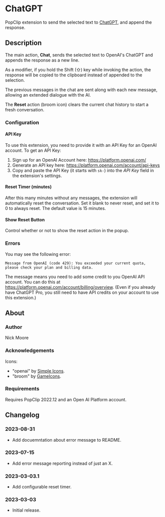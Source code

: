 # ChatGPT

PopClip extension to send the selected text to [ChatGPT](https://openai.com/blog/chatgpt),
and append the response.

## Description

The main action, **Chat**, sends the selected text to OpenAI's ChatGPT and
appends the response as a new line.

As a modifier, if you hold the Shift (⇧) key while invoking the action, the
response will be copied to the clipboard instead of appended to the selection.

The previous messages in the chat are sent along with each new message, allowing
an extended dialogue with the AI.

The **Reset** action (broom icon) clears the current chat history to start a
fresh conversation.

### Configuration

#### API Key

To use this extension, you need to provide it with an API Key for an OpenAI
account. To get an API Key:

1. Sign up for an OpenAI Account here: <https://platform.openai.com/>
2. Generate an API key here: <https://platform.openai.com/account/api-keys>
3. Copy and paste the API Key (it starts with `sk-`) into the _API Key_ field in
   the extension's settings.

#### Reset Timer (minutes)

After this many minutes without any messages, the extension will automatically
reset the conversation. Set it blank to never reset, and set it to 0 to always
reset. The default value is 15 minutes.

#### Show Reset Button

Control whether or not to show the reset action in the popup.

### Errors

You may see the following error:

`Message from OpenAI (code 429): You exceeded your current quota, please check your plan and billing data.`

The message means you need to add some credit to you OpenAI API account. You can do this at <https://platform.openai.com/account/billing/overview>. (Even if you already have ChatGPT Pro, you still need to have API credits on your account to use this extension.)

## About

### Author

Nick Moore

### Acknowledgements

Icons:

- "openai" by [Simple Icons](https://simpleicons.org/).
- "broom" by [GameIcons](https://game-icons.net/).

### Requirements

Requires PopClip 2022.12 and an Open AI Platform account.

## Changelog

### 2023-08-31

- Add docuemntation about error message to README.

### 2023-07-15

- Add error message reporting instead of just an X.

### 2023-03-03.1

- Add configurable reset timer.

### 2023-03-03

- Initial release.

